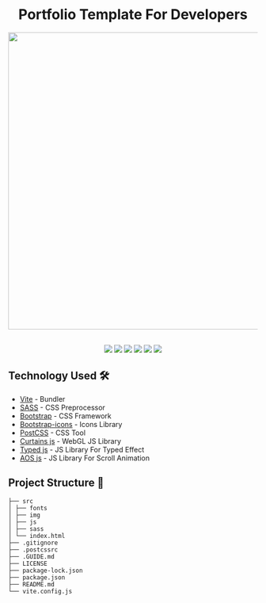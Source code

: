 <h1 align="center">Portfolio Template For Developers</h1>

<div align="center">
<img src="./src/img/docs/demo.gif" width="600px">
</div> <br>

<p align="center">
<img src="https://img.shields.io/badge/vite-white?style=for-the-badge&logo=vite&logoColor=8B73FE"></img>
<img src="https://img.shields.io/badge/HTML5-E34F26?style=for-the-badge&logo=html5&logoColor=white"></img>
<img src="https://img.shields.io/badge/Sass-CC6699?style=for-the-badge&logo=sass&logoColor=white">
<img src="https://img.shields.io/badge/bootstrap-8B13FC?style=for-the-badge&logo=bootstrap&logoColor=white">
<img src="https://img.shields.io/badge/javascript-F3DB1D?style=for-the-badge&logo=javascript&logoColor=black">
<img src="https://img.shields.io/badge/postcss-DE1300?style=for-the-badge&logo=postcss&logoColor=white"></img>
</p>

## Technology Used 🛠️

- [Vite](https://vitejs.dev) - Bundler
- [SASS](https://sass-lang.com) - CSS Preprocessor
- [Bootstrap](https://getbootstrap.com) - CSS Framework
- [Bootstrap-icons](https://icons.getbootstrap.com) - Icons Library
- [PostCSS](https://postcss.org) - CSS Tool
- [Curtains js](https://www.curtainsjs.com) - WebGL JS Library
- [Typed js](https://mattboldt.github.io/typed.js) - JS Library For Typed Effect
- [AOS js](https://michalsnik.github.io/aos) - JS Library For Scroll Animation

## Project Structure 📂

```
├── src
│ ├── fonts
│ ├── img
│ ├── js
│ ├── sass
│ └── index.html
├── .gitignore
├── .postcssrc
├── .GUIDE.md
├── LICENSE
├── package-lock.json
├── package.json
├── README.md
└── vite.config.js
```
